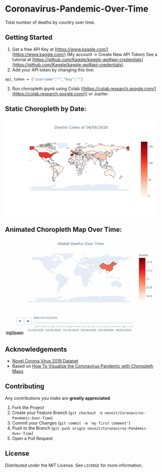 # Coronavirus-Pandemic-Over-Time
Total number of deaths by country over time. 

## Getting Started
1. Get a free API Key at [https://www.kaggle.com/](https://www.kaggle.com/) (My account -> Create New API Token)
See a tutorial at [https://github.com/Kaggle/kaggle-api#api-credentials](https://github.com/Kaggle/kaggle-api#api-credentials).
2. Add your API token by changing this line:
```sh
api_token = {"username":"","key":""}
```
2. Run choropleth.ipynb using Colab ([https://colab.research.google.com/](https://colab.research.google.com/)) or Jupiter.

## Static Choropleth by Date:

![static](https://github.com/nevoit/Coronavirus-Pandemic-Over-Time/blob/master/static_choropleth.png?raw=true "static")

## Animated Choropleth Map Over Time:
![Animated](https://github.com/nevoit/Coronavirus-Pandemic-Over-Time/blob/master/animated_choropleth.gif?raw=true "Animated")

<!-- ACKNOWLEDGEMENTS -->
## Acknowledgements
* [Novel Corona Virus 2019 Dataset](https://www.kaggle.com/sudalairajkumar/novel-corona-virus-2019-dataset)
* Based on [How To Visualize the Coronavirus Pandemic with Choropleth Maps](https://towardsdatascience.com/visualizing-the-coronavirus-pandemic-with-choropleth-maps-7f30fccaecf5)

<!-- CONTRIBUTING -->
## Contributing
Any contributions you make are **greatly appreciated**.

1. Fork the Project
2. Create your Feature Branch (`git checkout -b nevoit/Coronavirus-Pandemic-Over-Time`)
3. Commit your Changes (`git commit -m 'my first comment'`)
4. Push to the Branch (`git push origin nevoit/Coronavirus-Pandemic-Over-Time`)
5. Open a Pull Request

<!-- LICENSE -->
## License

Distributed under the MIT License. See `LICENSE` for more information.
